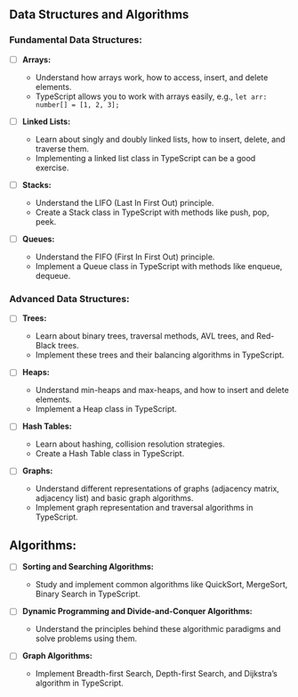 ## Data Structures and Algorithms

### Fundamental Data Structures:
- [ ] **Arrays:** 
   - Understand how arrays work, how to access, insert, and delete elements.
   - TypeScript allows you to work with arrays easily, e.g., `let arr: number[] = [1, 2, 3];`

- [ ] **Linked Lists:** 
   - Learn about singly and doubly linked lists, how to insert, delete, and traverse them.
   - Implementing a linked list class in TypeScript can be a good exercise.

- [ ] **Stacks:**
   - Understand the LIFO (Last In First Out) principle.
   - Create a Stack class in TypeScript with methods like push, pop, peek.

- [ ] **Queues:**
   - Understand the FIFO (First In First Out) principle.
   - Implement a Queue class in TypeScript with methods like enqueue, dequeue.

### Advanced Data Structures:
- [ ] **Trees:** 
   - Learn about binary trees, traversal methods, AVL trees, and Red-Black trees.
   - Implement these trees and their balancing algorithms in TypeScript.

- [ ] **Heaps:**
   - Understand min-heaps and max-heaps, and how to insert and delete elements.
   - Implement a Heap class in TypeScript.

- [ ] **Hash Tables:**
   - Learn about hashing, collision resolution strategies.
   - Create a Hash Table class in TypeScript.

- [ ] **Graphs:**
   - Understand different representations of graphs (adjacency matrix, adjacency list) and basic graph algorithms.
   - Implement graph representation and traversal algorithms in TypeScript.

## Algorithms:

- [ ] **Sorting and Searching Algorithms:**
   - Study and implement common algorithms like QuickSort, MergeSort, Binary Search in TypeScript.

- [ ] **Dynamic Programming and Divide-and-Conquer Algorithms:**
   - Understand the principles behind these algorithmic paradigms and solve problems using them.
   
- [ ] **Graph Algorithms:**
   - Implement Breadth-first Search, Depth-first Search, and Dijkstra’s algorithm in TypeScript.
